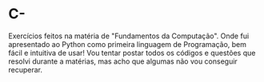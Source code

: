 # C-
Exercícios feitos na matéria de "Fundamentos da Computação". Onde fui apresentado ao Python como primeira linguagem de Programação, bem fácil e intuitiva de usar! Vou tentar postar todos os códigos e questões que resolvi durante a matérias, mas acho que algumas não vou conseguir recuperar.
